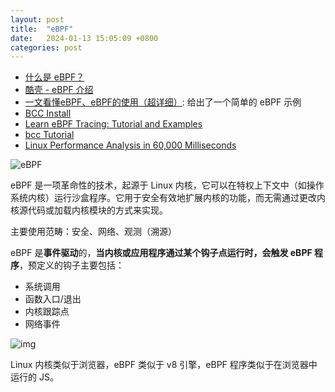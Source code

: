 ```yaml
---
layout: post
title:  "eBPF"
date:   2024-01-13 15:05:09 +0800
categories: post
---
```


- [什么是 eBPF？](https://ebpf.io/zh-hans/what-is-ebpf/)
- [酷壳 - eBPF 介绍](https://coolshell.cn/articles/22320.html)
- [一文看懂eBPF、eBPF的使用（超详细）](https://zhuanlan.zhihu.com/p/480811707): 给出了一个简单的 eBPF 示例
- [BCC Install](https://github.com/iovisor/bcc/blob/master/INSTALL.md)
- [Learn eBPF Tracing: Tutorial and Examples](https://www.brendangregg.com/blog/2019-01-01/learn-ebpf-tracing.html)
- [bcc Tutorial](https://github.com/iovisor/bcc/blob/master/docs/tutorial.md)
- [Linux Performance Analysis in 60,000 Milliseconds](https://netflixtechblog.com/linux-performance-analysis-in-60-000-milliseconds-accc10403c55)

![eBPF](https://ebpf.io/static/e293240ecccb9d506587571007c36739/f2674/overview.png)

eBPF 是一项革命性的技术，起源于 Linux 内核，它可以在特权上下文中（如操作系统内核）运行沙盒程序。它用于安全有效地扩展内核的功能，而无需通过更改内核源代码或加载内核模块的方式来实现。

主要使用范畴：安全、网络、观测（溯源）

eBPF 是**事件驱动**的，**当内核或应用程序通过某个钩子点运行时，会触发 eBPF 程序**，预定义的钩子主要包括：

- 系统调用
- 函数入口/退出
- 内核跟踪点
- 网络事件

![img](https://ebpf.io/static/b4f7d64d4d04806a1de60126926d5f3a/12151/syscall-hook.png)

Linux 内核类似于浏览器，eBPF 类似于 v8 引擎，eBPF 程序类似于在浏览器中运行的 JS。